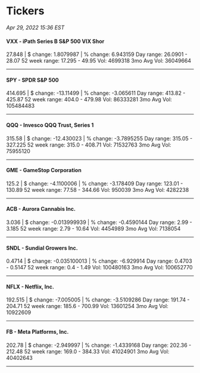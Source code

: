 # Tickers
*Apr 29, 2022 15:36 EST*

#### VXX - iPath Series B S&P 500 VIX Shor
27.848 | $ change: 1.8079987 | % change: 6.943159
Day range: 26.0901 - 28.07 52 week range: 17.295 - 49.95
Vol: 4699318 3mo Avg Vol: 36049664

---

#### SPY - SPDR S&P 500
414.695 | $ change: -13.11499 | % change: -3.065611
Day range: 413.82 - 425.87 52 week range: 404.0 - 479.98
Vol: 86333281 3mo Avg Vol: 105484483

---

#### QQQ - Invesco QQQ Trust, Series 1
315.58 | $ change: -12.430023 | % change: -3.7895255
Day range: 315.05 - 327.225 52 week range: 315.0 - 408.71
Vol: 71532763 3mo Avg Vol: 75955120

---

#### GME - GameStop Corporation
125.2 | $ change: -4.1100006 | % change: -3.178409
Day range: 123.01 - 130.89 52 week range: 77.58 - 344.66
Vol: 950039 3mo Avg Vol: 4282238

---

#### ACB - Aurora Cannabis Inc.
3.036 | $ change: -0.013999939 | % change: -0.4590144
Day range: 2.99 - 3.185 52 week range: 2.79 - 10.64
Vol: 4454989 3mo Avg Vol: 7138054

---

#### SNDL - Sundial Growers Inc.
0.4714 | $ change: -0.035100013 | % change: -6.929914
Day range: 0.4703 - 0.5147 52 week range: 0.4 - 1.49
Vol: 100480163 3mo Avg Vol: 100652770

---

#### NFLX - Netflix, Inc.
192.515 | $ change: -7.005005 | % change: -3.5109286
Day range: 191.74 - 204.71 52 week range: 185.6 - 700.99
Vol: 13601254 3mo Avg Vol: 10922609

---

#### FB - Meta Platforms, Inc.
202.78 | $ change: -2.949997 | % change: -1.4339168
Day range: 202.36 - 212.48 52 week range: 169.0 - 384.33
Vol: 41024901 3mo Avg Vol: 40402643

---

